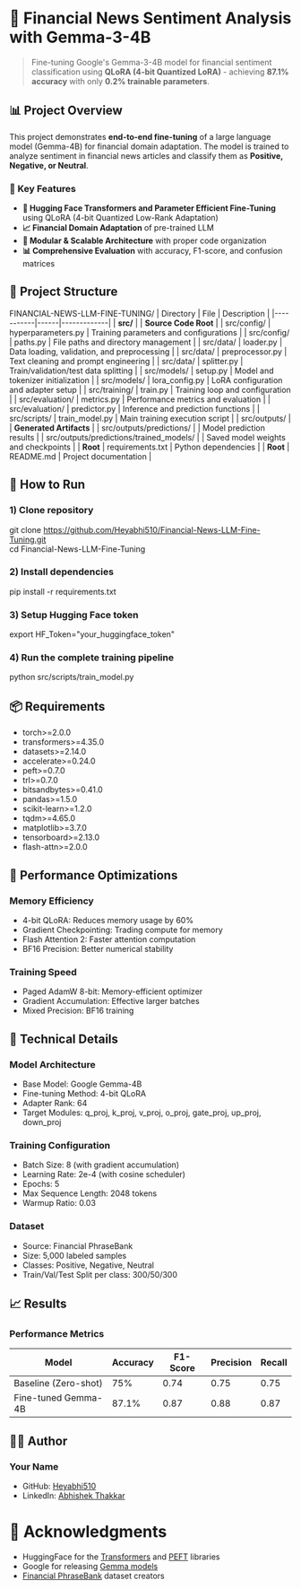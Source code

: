 # 🏦 Financial News Sentiment Analysis with Gemma-3-4B

> Fine-tuning Google's Gemma-3-4B model for financial sentiment classification using **QLoRA (4-bit Quantized LoRA)** - achieving **87.1% accuracy** with only **0.2% trainable parameters**.


## 📊 Project Overview

This project demonstrates **end-to-end fine-tuning** of a large language model (Gemma-4B) for financial domain adaptation. The model is trained to analyze sentiment in financial news articles and classify them as **Positive, Negative, or Neutral**.


### 🎯 Key Features

- **🔧 Hugging Face Transformers and Parameter Efficient Fine-Tuning** using QLoRA (4-bit Quantized Low-Rank Adaptation)
- **📈 Financial Domain Adaptation** of pre-trained LLM
- **🔄 Modular & Scalable Architecture** with proper code organization
- **📊 Comprehensive Evaluation** with accuracy, F1-score, and confusion matrices


## 📁 Project Structure
FINANCIAL-NEWS-LLM-FINE-TUNING/
| Directory | File | Description |
|-----------|------|-------------|
| **src/** | | **Source Code Root** |
| src/config/ | hyperparameters.py | Training parameters and configurations |
| src/config/ | paths.py | File paths and directory management |
| src/data/ | loader.py | Data loading, validation, and preprocessing |
| src/data/ | preprocessor.py | Text cleaning and prompt engineering |
| src/data/ | splitter.py | Train/validation/test data splitting |
| src/models/ | setup.py | Model and tokenizer initialization |
| src/models/ | lora_config.py | LoRA configuration and adapter setup |
| src/training/ | train.py | Training loop and configuration |
| src/evaluation/ | metrics.py | Performance metrics and evaluation |
| src/evaluation/ | predictor.py | Inference and prediction functions |
| src/scripts/ | train_model.py | Main training execution script |
| src/outputs/ | | **Generated Artifacts** |
| src/outputs/predictions/ | | Model prediction results |
| src/outputs/predictions/trained_models/ | | Saved model weights and checkpoints |
| **Root** | requirements.txt | Python dependencies |
| **Root** | README.md | Project documentation |


## 🚀 How to Run
### 1) Clone repository
git clone https://github.com/Heyabhi510/Financial-News-LLM-Fine-Tuning.git \
cd Financial-News-LLM-Fine-Tuning

### 2) Install dependencies
pip install -r requirements.txt

### 3) Setup Hugging Face token
export HF_Token="your_huggingface_token"

### 4) Run the complete training pipeline
python src/scripts/train_model.py


## 📦 Requirements
- torch>=2.0.0
- transformers>=4.35.0
- datasets>=2.14.0
- accelerate>=0.24.0
- peft>=0.7.0
- trl>=0.7.0
- bitsandbytes>=0.41.0
- pandas>=1.5.0
- scikit-learn>=1.2.0
- tqdm>=4.65.0
- matplotlib>=3.7.0
- tensorboard>=2.13.0
- flash-attn>=2.0.0


## 🚀 Performance Optimizations
### Memory Efficiency
- 4-bit QLoRA: Reduces memory usage by 60%
- Gradient Checkpointing: Trading compute for memory
- Flash Attention 2: Faster attention computation
- BF16 Precision: Better numerical stability

### Training Speed
- Paged AdamW 8-bit: Memory-efficient optimizer
- Gradient Accumulation: Effective larger batches
- Mixed Precision: BF16 training


## 🔧 Technical Details
### Model Architecture
- Base Model: Google Gemma-4B
- Fine-tuning Method: 4-bit QLoRA
- Adapter Rank: 64
- Target Modules: q_proj, k_proj, v_proj, o_proj, gate_proj, up_proj, down_proj

### Training Configuration
- Batch Size: 8 (with gradient accumulation)
- Learning Rate: 2e-4 (with cosine scheduler)
- Epochs: 5
- Max Sequence Length: 2048 tokens
- Warmup Ratio: 0.03

### Dataset
- Source: Financial PhraseBank
- Size: 5,000 labeled samples
- Classes: Positive, Negative, Neutral
- Train/Val/Test Split per class: 300/50/300


## 📈 Results
### Performance Metrics
| Model | Accuracy	| F1-Score |	Precision |	Recall |
|-------|-----------|----------|------------|--------|
| Baseline (Zero-shot) | 75% | 0.74 | 0.75 | 0.75 |
| Fine-tuned Gemma-4B | 87.1% | 0.87 | 0.88 | 0.87 |


## 👨‍💻 Author
### Your Name
- GitHub: <a href='https://github.com/Heyabhi510'>Heyabhi510</a>
- LinkedIn: <a href='https://www.linkedin.com/in/abhi-s-thakkar'>Abhishek Thakkar</a>


# 🙏 Acknowledgments
- HuggingFace for the <a href='https://github.com/huggingface/transformers'>Transformers</a> and <a href='https://github.com/huggingface/peft'>PEFT</a> libraries
- Google for releasing <a href='https://huggingface.co/google/gemma-3-4b-it'>Gemma models</a>
- <a href='https://www.kaggle.com/datasets/ankurzing/sentiment-analysis-for-financial-news'>Financial PhraseBank</a> dataset creators
